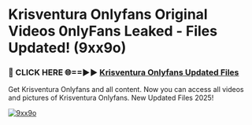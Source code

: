 # Krisventura Onlyfans Original Videos 0nlyFans Leaked - Files Updated! (9xx9o)

<h3>🔴 CLICK HERE 🌐==►► <a href="https://tinyurl.com/2m67pmp6" rel="nofollow">Krisventura Onlyfans Updated Files</a></h3>

Get Krisventura Onlyfans and all content. Now you can access all videos and pictures of Krisventura Onlyfans. New Updated Files 2025!

[![9xx9o](https://i.imgur.com/H4QAA4z.gif)](https://tinyurl.com/2m67pmp6)
